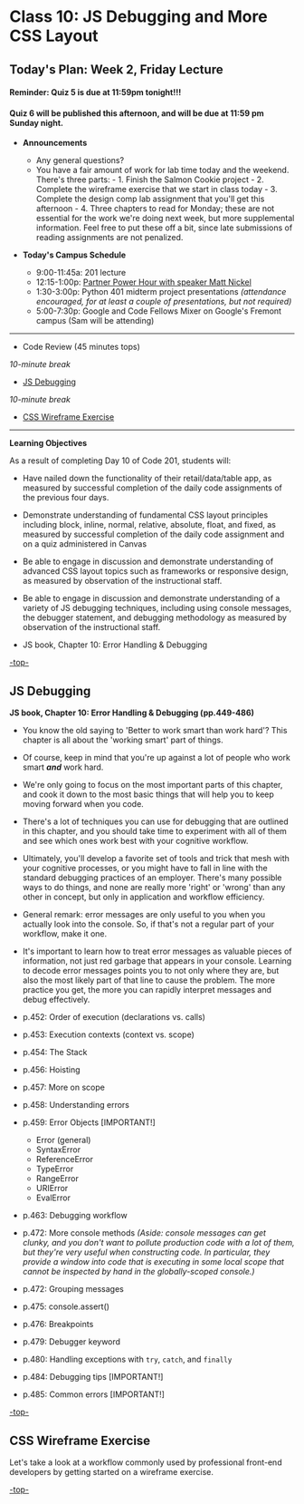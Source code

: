 # Class 10: JS Debugging and More CSS Layout

## Today's Plan: Week 2, Friday Lecture

#### Reminder: Quiz 5 is due at 11:59pm tonight!!!

#### Quiz 6 will be published this afternoon, and will be due at 11:59 pm Sunday night.

- **Announcements**
  - Any general questions?
  - You have a fair amount of work for lab time today and the weekend. There's three parts:
  		- 1. Finish the Salmon Cookie project
  		- 2. Complete the wireframe exercise that we start in class today
  		- 3. Complete the design comp lab assignment that you'll get this afternoon
  		- 4. Three chapters to read for Monday; these are not essential for the work we're doing next week, but more supplemental information. Feel free to put these off a bit, since late submissions of reading assignments are not penalized.

- **Today's Campus Schedule**
	- 9:00-11:45a: 201 lecture
	- 12:15-1:00p: [Partner Power Hour with speaker Matt Nickel](https://www.eventbrite.com/e/partner-power-hour-your-dream-job-awaits-how-do-you-get-there-tickets-35095077321?aff=CFCalendar)
	- 1:30-3:00p: Python 401 midterm project presentations *(attendance encouraged, for at least a couple of presentations, but not required)*
	- 5:00-7:30p: Google and Code Fellows Mixer on Google's Fremont campus (Sam will be attending)

---

- Code Review (45 minutes tops)

*10-minute break*

- [JS Debugging ](#debugging)

*10-minute break*

- [CSS Wireframe Exercise](#wireframe)

---

**Learning Objectives**

As a result of completing Day 10 of Code 201, students will:

- Have nailed down the functionality of their retail/data/table app, as measured by successful completion of the daily code assignments of the previous four days.
- Demonstrate understanding of fundamental CSS layout principles including block, inline, normal, relative, absolute, float, and fixed, as measured by successful completion of the daily code assignment and on a quiz administered in Canvas
- Be able to engage in discussion and demonstrate understanding of advanced CSS layout topics such as frameworks or responsive design, as measured by observation of the instructional staff.
- Be able to engage in discussion and demonstrate understanding of a variety of JS debugging techniques, including using console messages, the debugger statement, and debugging methodology as measured by observation of the instructional staff.

- JS book, Chapter 10: Error Handling & Debugging

[-top-](#top)

<a id="debugging"></a>
## JS Debugging

**JS book, Chapter 10: Error Handling & Debugging (pp.449-486)**

- You know the old saying to 'Better to work smart than work hard'? This chapter is all about the 'working smart' part of things.

- Of course, keep in mind that you're up against a lot of people who work smart ***and*** work hard.

- We're only going to focus on the most important parts of this chapter, and cook it down to the most basic things that will help you to keep moving forward when you code.

- There's a lot of techniques you can use for debugging that are outlined in this chapter, and you should take time to experiment with all of them and see which ones work best with your cognitive workflow.

- Ultimately, you'll develop a favorite set of tools and trick that mesh with your cognitive processes, or you might have to fall in line with the standard debugging practices of an employer. There's many possible ways to do things, and none are really more 'right' or 'wrong' than any other in concept, but only in application and workflow efficiency.

- General remark: error messages are only useful to you when you actually look into the console. So, if that's not a regular part of your workflow, make it one.

- It's important to learn how to treat error messages as valuable pieces of information, not just red garbage that appears in your console. Learning to decode error messages points you to not only where they are, but also the most likely part of that line to cause the problem. The more practice you get, the more you can rapidly interpret messages and debug effectively.

- p.452: Order of execution (declarations vs. calls)
- p.453: Execution contexts (context vs. scope)
- p.454: The Stack
- p.456: Hoisting
- p.457: More on scope
- p.458: Understanding errors
- p.459: Error Objects [IMPORTANT!]
  - Error (general)
  - SyntaxError
  - ReferenceError
  - TypeError
  - RangeError
  - URIError
  - EvalError
- p.463: Debugging workflow
- p.472: More console methods *(Aside: console messages can get clunky, and you don't want to pollute production code with a lot of them, but they're very useful when constructing code. In particular, they provide a window into code that is executing in some local scope that cannot be inspected by hand in the globally-scoped console.)*
- p.472: Grouping messages
- p.475: console.assert()
- p.476: Breakpoints
- p.479: Debugger keyword
- p.480: Handling exceptions with `try`, `catch`, and `finally`
- p.484: Debugging tips [IMPORTANT!]
- p.485: Common errors [IMPORTANT!]

[-top-](#top)

<a id="wireframe"></a>
## CSS Wireframe Exercise

Let's take a look at a workflow commonly used by professional front-end developers by getting started on a wireframe exercise.

[-top-](#top)
